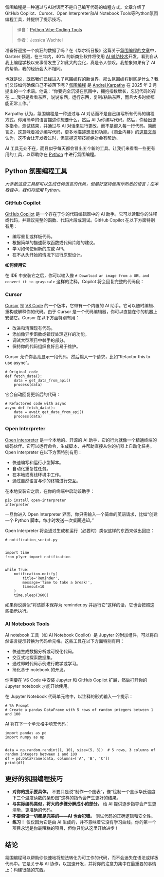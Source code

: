 
<!--
title: Python炫酷编程工具
cover: https://cdn.thenewstack.io/media/2025/08/36fa9428-a-c-qqvg560p-r4-unsplash.jpg
summary: 氛围编程是一种通过与AI对话而不是自己编写代码的编程方式。文章介绍了GitHub Copilot、Cursor、Open Interpreter和AI Notebook Tools等Python氛围编程工具，并提供了提示技巧。
-->

氛围编程是一种通过与AI对话而不是自己编写代码的编程方式。文章介绍了GitHub Copilot、Cursor、Open Interpreter和AI Notebook Tools等Python氛围编程工具，并提供了提示技巧。

> 译自：[Python Vibe Coding Tools](https://thenewstack.io/python-vibe-coding-tools/)
> 
> 作者：Jessica Wachtel

准备好迎接一个疯狂的数据了吗？在《华尔街日报》这篇关于[氛围编程的文章](https://www.wsj.com/articles/vibe-coding-has-arrived-for-businesses-5528e942?)中，Gartner 预测，在三年内，40% 的新商业软件将使用 [AI 辅助技术](https://thenewstack.io/three-ai-assisted-development-skills-you-can-start-using-today/)开发。看到自从我上编程学校以来事情发生了如此大的变化，真是令人惊叹。我想象如果有了 AI 的帮助，我的经历会大不相同。

也就是说，既然我们已经进入了氛围编程的新世界，那么氛围编程到底是什么？我们又该如何确保自己不被落下呢？[氛围编程](https://thenewstack.io/to-vibe-or-not-to-vibe-when-and-where-to-use-vibe-coding/) 是 [Andrej Karpathy](https://github.com/karpathy?utm_source=the+new+stack&utm_medium=referral&utm_content=inline-mention&utm_campaign=tns+platform) 在 2025 年 2 月提出的一个术语。他说：“你要完全沉浸在氛围中，拥抱指数增长，忘记代码的存在……我只是看看东西，说说东西，运行东西，复制/粘贴东西，而且大多时候都能正常工作。”

Karpathy 认为，氛围编程是一种通过与 AI 对话而不是自己编写所有代码的编程方式。你用简单的语言描述你想要什么，然后 AI 为你编写代码。然后，你给出更多指令，测试结果，并通过与 AI 对话来进行更改，而不是键入每一行代码。简而言之，这意味着减少编写代码，更多地描述想法和功能。《商业内幕》的[这篇文章](https://www.businessinsider.com/amazon-q-developer-ai-vibe-coding-aws-2025-4?) 认为，这不会让开发者过时，但掌握这项技能绝对会有帮助。

AI 工具无处不在，而且似乎每天都会冒出五个新的工具。让我们来看看一些更有用的工具，以帮助你在 [Python](https://thenewstack.io/what-is-python/) 中进行氛围编程。

## Python 氛围编程工具

*大多数这些工具都可以生成任何语言的代码，但最好坚持使用你熟悉的语言；在本教程中，我们将使用 Python。*

### GitHub Copilot

[GitHub Copilot](https://thenewstack.io/github-copilot-a-powerful-controversial-autocomplete-for-developers/) 是一个存在于你的代码编辑器中的 AI 助手。它可以读取你的注释或代码，并建议完整的函数、代码片段或测试。GitHub Copilot 在以下方面特别有用：

* 编写重复或样板代码。
* 根据简单的描述获取函数或代码片段的建议。
* 学习如何使用新的库或 API。
* 在不从头开始的情况下进行原型设计。

**如何使用它**

在 IDE 中安装它之后，你可以输入像 `# Download an image from a URL and convert it to grayscale` 这样的注释。Copilot 将会回复完整的代码段：

### Cursor

[Cursor](https://thenewstack.io/using-cursor-ai-as-part-of-your-development-workflow/) 是 [VS Code](https://thenewstack.io/how-to-use-vs-code-for-python-and-why-you-should/) 的一个版本，它带有一个内置的 AI 助手。它可以随时编辑、重构或解释你的代码。由于 Cursor 是一个代码编辑器，你可以直接在你的机器上安装它。Cursor 在以下方面特别有用：

* 改进和清理现有代码。
* 添加像异步函数或错误处理这样的功能。
* 调试大型项目中棘手的部分。
* 保持你的代码组织良好且易于维护。

Cursor 允许你高亮显示一段代码，然后输入一个请求，比如“Refactor this to use async”。

```
# Original code
def fetch_data():
    data = get_data_from_api()
    process(data)
```

它会自动回复更新后的代码：

```
# Refactored code with async
async def fetch_data():
    data = await get_data_from_api()
    process(data)
```

### Open Interpreter

[Open Interpreter](https://github.com/openinterpreter/open-interpreter) 是一个本地的、开源的 AI 助手，它的行为就像一个精通终端的编码伙伴。它可以运行命令，生成脚本，并帮助直接从你的机器上自动化任务。Open Interpreter 在以下方面特别有用：

* 快速编写和运行小型脚本。
* 自动化重复性任务。
* 在本地或离线环境中工作。
* 通过自然语言与你的终端进行交互。

在本地安装它之后，在你的终端中启动该助手：

```
pip install open-interpreter
interpreter
```

一旦你进入 Open Interpreter 界面，你只需输入一个简单的英语请求，比如“创建一个 Python 脚本，每小时发送一次桌面通知。”

Open Interpreter 将会通过生成和运行（必要时）类似这样的东西来做出回应：

```
# notification_script.py


import time
from plyer import notification


while True:
    notification.notify(
        title='Reminder',
        message='Time to take a break!',
        timeout=10
    )
    time.sleep(3600)
```

如果你说类似“将该脚本保存为 reminder.py 并运行它”这样的话，它也会按照这些指示执行。

### AI Notebook Tools

AI notebook 工具（如 AI Notebook Copilot）是 Jupyter 的附加组件，可以将自然语言提示转换为代码单元格。这些工具在以下方面特别有用：

* 快速生成数据分析或可视化代码。
* 交互式地探索数据集。
* 通过即时代码示例进行教学或学习。
* 简化基于 notebook 的开发。

你需要在 VS Code 中安装 Jupyter 和 GitHub Copilot 扩展，然后打开你的 Jupyter notebook 才能开始使用。

在 Jupyter Notebook 代码单元格中，以注释的形式输入一个提示：

```
# %% Prompt
# Create a pandas DataFrame with 5 rows of random integers between 1 and 100
```

AI 将在下一个单元格中填充代码：

```
import pandas as pd
import numpy as np


data = np.random.randint(1, 101, size=(5, 3))  # 5 rows, 3 columns of random integers between 1 and 100
df = pd.DataFrame(data, columns=['A', 'B', 'C'])
print(df)
```

## 更好的氛围编程技巧

* **对你的提示要具体。** 不要只是说“制作一个图表”，像“绘制一个显示华氏温度下三个温度读数的条形图”这样的指令会产生更好的结果。
* **与实际编码类似，将大的步骤分解成小的部分。** 给 AI 提供逐步指导会产生更清晰、更准确的代码。
* **不要假设一切都是完美的——AI 也会犯错。** 测试代码的正确逻辑和安全性。
* **练习！** 仅仅因为它是由 AI 生成的，并不意味着它没有学习曲线。你的第一个项目永远是你最糟糕的项目，但你只能从这里开始进步！

## 结论

氛围编程可以帮助你快速地将想法转化为可工作的代码，而不会迷失在语法或样板代码中。它是关于与 AI 协作，以加速开发，并将你的注意力集中在最重要的事情上：构建很酷的东西。